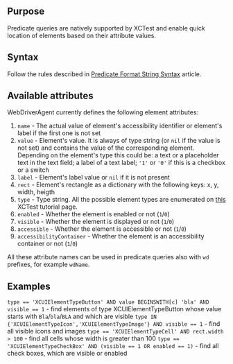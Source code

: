 ## Purpose

Predicate queries are natively supported by XCTest and enable quick location of elements based on their attribute values. 

## Syntax

Follow the rules described in [Predicate Format String Syntax](https://developer.apple.com/library/content/documentation/Cocoa/Conceptual/Predicates/Articles/pSyntax.html) article. 

## Available attributes

WebDriverAgent currently defines the following element attributes:

1. `name` - The actual value of element's accessibility identifier or element's label if the first one is not set
1. `value` - Element's value. It is always of type string (or `nil` if the value is not set) and contains the value of the corresponding element. Depending on the element's type this could be: a text or a placeholder text in the text field; a label of a text label; `'1'` or `'0'` if this is a checkbox or a switch
1. `label` - Element's label value or `nil` if it is not present
1. `rect` - Element's rectangle as a dictionary with the following keys: x, y, width, heigth
1. `type` - Type string. All the possible element types are enumerated on [this](https://developer.apple.com/documentation/xctest/xcuielementtype) XCTest tutorial page.
1. `enabled` - Whether the element is enabled or not (`1`/`0`)
1. `visible` - Whether the element is displayed or not (`1`/`0`)
1. `accessible` - Whether the element is accessible or not (`1`/`0`)
1. `accessibilityContainer` - Whether the element is an accessibility container or not (`1`/`0`)

All these attribute names can be used in predicate queries also with `wd` prefixes, for example `wdName`.

## Examples

`type == 'XCUIElementTypeButton' AND value BEGINSWITH[c] 'bla' AND visible == 1` - find elements of type XCUIElementTypeButton whose value starts with `Bla`/`bla`/`BLA` and which are visible
`type IN {'XCUIElementTypeIcon','XCUIElementTypeImage'} AND visible == 1` - find all visible icons and images
`type == 'XCUIElementTypeCell' AND rect.width > 100` - find all cells whose width is greater than 100
`type == 'XCUIElementTypeCheckBox' AND (visible == 1 OR enabled == 1)` - find all check boxes, which are visible or enabled
